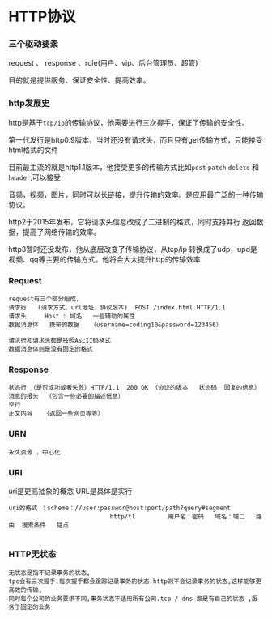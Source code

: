 # HTTP协议

### 三个驱动要素

request 、 response 、role(用户、vip、后台管理员、超管)

目的就是提供服务、保证安全性、提高效率。

### http发展史

http是基于`tcp/ip`的传输协议，他需要进行三次握手，保证了传输的安全性。

第一代发行是http0.9版本，当时还没有请求头，而且只有get传输方式，只能接受html格式的文件

目前最主流的就是http1.1版本，他接受更多的传输方式比如`post` `patch`  `delete` 和`header`,可以接受

音频，视频，图片，同时可以长链接，提升传输的效率。是应用最广泛的一种传输协议。

http2于2015年发布，它将请求头信息改成了二进制的格式，同时支持并行 返回数据，提高了网络传输的效率。

http3暂时还没发布，他从底层改变了传输协议，从tcp/ip 转换成了udp，upd是视频、qq等主要的传输方式。他将会大大提升http的传输效率

### Request 

```
request有三个部分组成，
请求行   (请求方式、url地址、协议版本)  POST /index.html HTTP/1.1 
请求头		Host : 域名	一些辅助的属性
数据消息体   携带的数据   （username=coding10&password=123456）

请求行和请求头都是按照AscII码格式
数据消息体则是没有固定的格式  
```

### Response

```
状态行 （是否成功或者失败）HTTP/1.1  200 OK （协议的版本   状态码  回复的信息）
消息的报头  （包含一些必要的描述信息）
空行
正文内容   （返回一些网页等等）
```

### URN

```
永久资源 ，中心化
```

### URI

uri是更高抽象的概念
URL是具体是实行

```
uri的格式 ：scheme：//user:passwor@host:port/path?query#segment
							http/tl         用户名：密码   域名：端口   路由  搜索条件   锚点
							
```

### HTTP无状态

```
无状态是指不记录事务的状态,
tpc会有三次握手,每次握手都会跟踪记录事务的状态,http则不会记录事务的状态,这样能够更高效的传输,
同时每个公司的业务要求不同,事务状态不适用所有公司.tcp / dns 都是有自己的状态 ,服务于固定的业务
```

